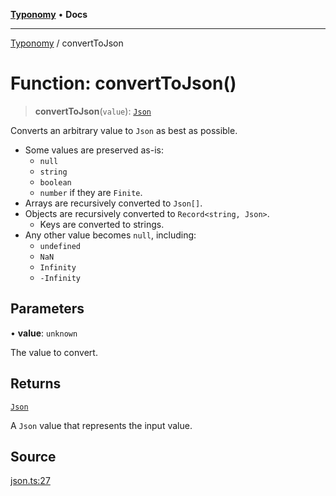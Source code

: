 [**Typonomy**](../README.md) • **Docs**

***

[Typonomy](../globals.md) / convertToJson

# Function: convertToJson()

> **convertToJson**(`value`): [`Json`](../type-aliases/Json.md)

Converts an arbitrary value to `Json` as best as possible.
* Some values are preserved as-is:
  *  `null`
  *  `string`
  *  `boolean`
  *  `number` if they are `Finite`.
* Arrays are recursively converted to `Json[]`.
* Objects are recursively converted to `Record<string, Json>`.
  * Keys are converted to strings.
* Any other value becomes `null`, including:
  * `undefined`
  * `NaN`
  * `Infinity`
  * `-Infinity`

## Parameters

• **value**: `unknown`

The value to convert.

## Returns

[`Json`](../type-aliases/Json.md)

A `Json` value that represents the input value.

## Source

[json.ts:27](https://github.com/softcraft-development/typonomy/blob/bcea019d216cf7f686cf96fe07d66281dfcae070/src/json.ts#L27)
